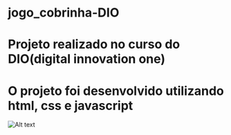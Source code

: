 # jogo_cobrinha-DIO
# Projeto realizado no curso do DIO(digital innovation one)
# O projeto foi desenvolvido utilizando html, css e javascript

![Alt text](../tela_do_jogo.png?raw=true "Tela do jogo")
